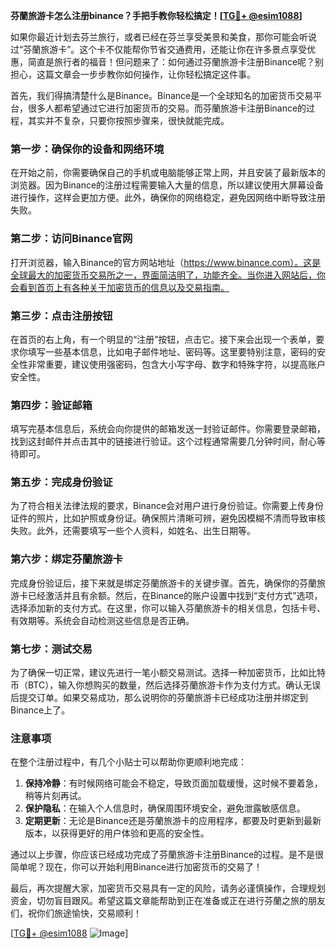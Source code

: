**芬蘭旅游卡怎么注册binance？手把手教你轻松搞定！[[TG💪+ @esim1088](https://t.me/s/esim1088)]**

如果你最近计划去芬兰旅行，或者已经在芬兰享受美景和美食，那你可能会听说过“芬蘭旅游卡”。这个卡不仅能帮你节省交通费用，还能让你在许多景点享受优惠，简直是旅行者的福音！但问题来了：如何通过芬蘭旅游卡注册Binance呢？别担心，这篇文章会一步步教你如何操作，让你轻松搞定这件事。

首先，我们得搞清楚什么是Binance。Binance是一个全球知名的加密货币交易平台，很多人都希望通过它进行加密货币的交易。而芬蘭旅游卡注册Binance的过程，其实并不复杂，只要你按照步骤来，很快就能完成。

### 第一步：确保你的设备和网络环境

在开始之前，你需要确保自己的手机或电脑能够正常上网，并且安装了最新版本的浏览器。因为Binance的注册过程需要输入大量的信息，所以建议使用大屏幕设备进行操作，这样会更加方便。此外，确保你的网络稳定，避免因网络中断导致注册失败。

### 第二步：访问Binance官网

打开浏览器，输入Binance的官方网站地址（https://www.binance.com）。这是全球最大的加密货币交易所之一，界面简洁明了，功能齐全。当你进入网站后，你会看到首页上有各种关于加密货币的信息以及交易指南。

### 第三步：点击注册按钮

在首页的右上角，有一个明显的“注册”按钮，点击它。接下来会出现一个表单，要求你填写一些基本信息，比如电子邮件地址、密码等。这里要特别注意，密码的安全性非常重要，建议使用强密码，包含大小写字母、数字和特殊字符，以提高账户安全性。

### 第四步：验证邮箱

填写完基本信息后，系统会向你提供的邮箱发送一封验证邮件。你需要登录邮箱，找到这封邮件并点击其中的链接进行验证。这个过程通常需要几分钟时间，耐心等待即可。

### 第五步：完成身份验证

为了符合相关法律法规的要求，Binance会对用户进行身份验证。你需要上传身份证件的照片，比如护照或身份证。确保照片清晰可辨，避免因模糊不清而导致审核失败。此外，还需要填写一些个人资料，如姓名、出生日期等。

### 第六步：绑定芬蘭旅游卡

完成身份验证后，接下来就是绑定芬蘭旅游卡的关键步骤。首先，确保你的芬蘭旅游卡已经激活并且有余额。然后，在Binance的账户设置中找到“支付方式”选项，选择添加新的支付方式。在这里，你可以输入芬蘭旅游卡的相关信息，包括卡号、有效期等。系统会自动检测这些信息是否正确。

### 第七步：测试交易

为了确保一切正常，建议先进行一笔小额交易测试。选择一种加密货币，比如比特币（BTC），输入你想购买的数量，然后选择芬蘭旅游卡作为支付方式。确认无误后提交订单。如果交易成功，那么说明你的芬蘭旅游卡已经成功注册并绑定到Binance上了。

### 注意事项

在整个注册过程中，有几个小贴士可以帮助你更顺利地完成：

1. **保持冷静**：有时候网络可能会不稳定，导致页面加载缓慢，这时候不要着急，稍等片刻再试。
2. **保护隐私**：在输入个人信息时，确保周围环境安全，避免泄露敏感信息。
3. **定期更新**：无论是Binance还是芬蘭旅游卡的应用程序，都要及时更新到最新版本，以获得更好的用户体验和更高的安全性。

通过以上步骤，你应该已经成功完成了芬蘭旅游卡注册Binance的过程。是不是很简单呢？现在，你可以开始利用Binance进行加密货币的交易了！

最后，再次提醒大家，加密货币交易具有一定的风险，请务必谨慎操作，合理规划资金，切勿盲目跟风。希望这篇文章能帮助到正在准备或正在进行芬蘭之旅的朋友们，祝你们旅途愉快，交易顺利！

[[TG💪+ @esim1088](https://t.me/s/esim1088) ![Image](https://i.postimg.cc/4NQfJmqS/Snipaste-2025-05-13-00-14-12.png)]